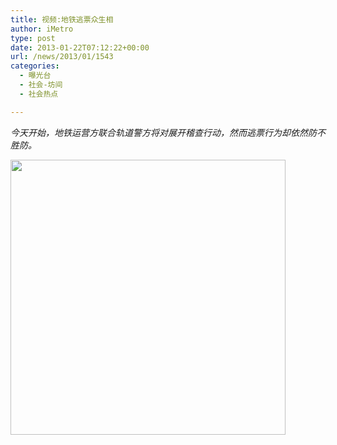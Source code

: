 ```yaml
---
title: 视频:地铁逃票众生相
author: iMetro
type: post
date: 2013-01-22T07:12:22+00:00
url: /news/2013/01/1543
categories:
  - 曝光台
  - 社会-坊间
  - 社会热点

---
```

_今天开始，地铁运营方联合轨道警方将对展开稽查行动，然而逃票行为却依然防不胜防。_



<img src="http://ww3.sinaimg.cn/bmiddle/6793c6f2gw1e12culyfhyj.jpg" alt="" width="440" />